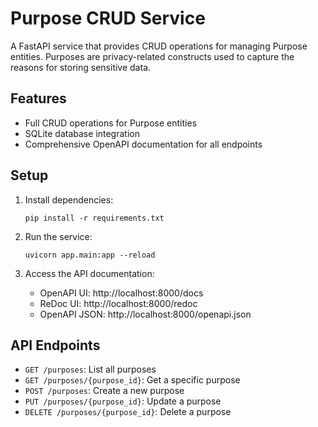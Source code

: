 # Purpose CRUD Service

A FastAPI service that provides CRUD operations for managing Purpose entities. Purposes are privacy-related constructs used to capture the reasons for storing sensitive data.

## Features

- Full CRUD operations for Purpose entities
- SQLite database integration
- Comprehensive OpenAPI documentation for all endpoints

## Setup

1. Install dependencies:
   ```
   pip install -r requirements.txt
   ```

2. Run the service:
   ```
   uvicorn app.main:app --reload
   ```

3. Access the API documentation:
   - OpenAPI UI: http://localhost:8000/docs
   - ReDoc UI: http://localhost:8000/redoc
   - OpenAPI JSON: http://localhost:8000/openapi.json

## API Endpoints

- `GET /purposes`: List all purposes
- `GET /purposes/{purpose_id}`: Get a specific purpose
- `POST /purposes`: Create a new purpose
- `PUT /purposes/{purpose_id}`: Update a purpose
- `DELETE /purposes/{purpose_id}`: Delete a purpose
